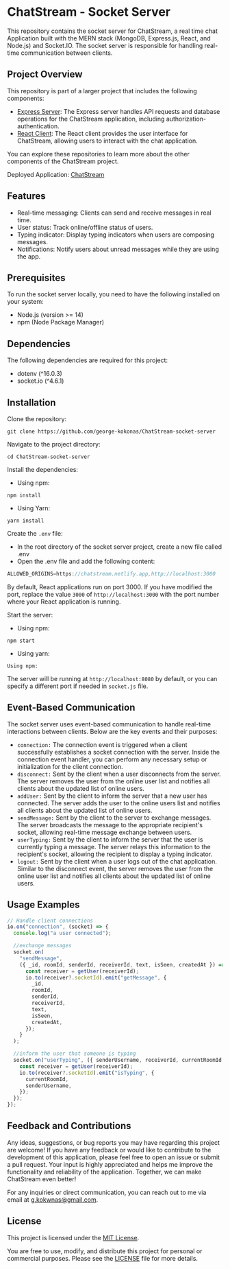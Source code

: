 # ChatStream - Socket Server

This repository contains the socket server for ChatStream, a real time chat Application built with the MERN stack (MongoDB, Express.js, React, and Node.js) and Socket.IO. The socket server is responsible for handling real-time communication between clients.

## Project Overview
This repository is part of a larger project that includes the following components:
- [Express Server](https://github.com/your-username/express-server): The Express server handles API requests and database operations for the ChatStream application, including authorization-authentication.
- [React Client](https://github.com/your-username/react-client): The React client provides the user interface for ChatStream, allowing users to interact with the chat application.

You can explore these repositories to learn more about the other components of the ChatStream project.

Deployed Application: [ChatStream](https://chatstream.netlify.app)

## Features
- Real-time messaging: Clients can send and receive messages in real time.
- User status: Track online/offline status of users.
- Typing indicator: Display typing indicators when users are composing messages.
- Notifications: Notify users about unread messages while they are using the app.

## Prerequisites
To run the socket server locally, you need to have the following installed on your system:
- Node.js (version >= 14)
- npm (Node Package Manager)

## Dependencies
The following dependencies are required for this project:
- dotenv (^16.0.3)
- socket.io (^4.6.1)

## Installation
Clone the repository:
```
git clone https://github.com/george-kokonas/ChatStream-socket-server

```

Navigate to the project directory:
```
cd ChatStream-socket-server
```

Install the dependencies:
- Using npm:
```
npm install
```
- Using Yarn:
```
yarn install
```

Create the `.env` file:
- In the root directory of the socket server project, create a new file called .env 
- Open the .env file and add the following content:
```js
ALLOWED_ORIGINS=https://chatstream.netlify.app,http://localhost:3000
```
By default, React applications run on port 3000. If you have modified the port, replace the value `3000` of `http://localhost:3000` with the port number where your React application is running.   


Start the server:
- Using npm:
```
npm start
```
- Using yarn:
```
Using npm:
```
The server will be running at `http://localhost:8080` by default, or you can specify a different port if needed
in `socket.js` file.

## Event-Based Communication
The socket server uses event-based communication to handle real-time interactions between clients. Below are the key events and their purposes:

- `connection:` The connection event is triggered when a client successfully establishes a socket connection with the server. Inside the connection event handler, you can perform any necessary setup or initialization for the client connection.
- `disconnect:` Sent by the client when a user disconnects from the server. The server removes the user from the online user list and notifies all clients about the updated list of online users.
- `addUser:` Sent by the client to inform the server that a new user has connected. The server adds the user to the online users list and notifies all clients about the updated list of online users.
- `sendMessage:` Sent by the client to the server to exchange messages. The server broadcasts the message to the appropriate recipient's socket, allowing real-time message exchange between users.
- `userTyping:` Sent by the client to inform the server that the user is currently typing a message. The server relays this information to the recipient's socket, allowing the recipient to display a typing indicator.
- `logout:` Sent by the client when a user logs out of the chat application. Similar to the disconnect event, the server removes the user from the online user list and notifies all clients about the updated list of online users.


## Usage Examples

```js
// Handle client connections
io.on("connection", (socket) => {
  console.log("a user connected");

  //exchange messages
  socket.on(
    "sendMessage",
    ({ _id, roomId, senderId, receiverId, text, isSeen, createdAt }) => {
      const receiver = getUser(receiverId);
      io.to(receiver?.socketId).emit("getMessage", {
        _id,
        roomId,
        senderId,
        receiverId,
        text,
        isSeen,
        createdAt,
      });
    }
  );

  //inform the user that someone is typing
  socket.on("userTyping", ({ senderUsername, receiverId, currentRoomId }) => {
    const receiver = getUser(receiverId);
    io.to(receiver?.socketId).emit("isTyping", {
      currentRoomId,
      senderUsername,
    });
  });
});

```

## Feedback and Contributions

Any ideas, suggestions, or bug reports you may have regarding this project are welcome! If you have any feedback or would like to contribute to the development of this application, please feel free to open an issue or submit a pull request. Your input is highly appreciated and helps me improve the functionality and reliability of the application. Together, we can make ChatStream even better!

For any inquiries or direct communication, you can reach out to me via email at [g.kokwnas@gmail.com](mailto:g.kokwnas@gmail.com).



## License

This project is licensed under the [MIT License](LICENSE).

You are free to use, modify, and distribute this project for personal or commercial purposes. Please see the [LICENSE](LICENSE) file for more details.
